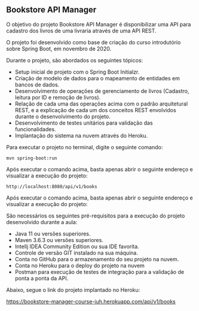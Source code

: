 <h2>Bookstore API Manager</h2>

O objetivo do projeto Bookstore API Manager é disponibilizar uma API para cadastro dos livros de uma livraria através de uma API REST.

O projeto foi desenvolvido como base de criação do curso introdutório sobre Spring Boot, em novembro de 2020.

Durante o projeto, são abordados os seguintes tópicos:

* Setup inicial de projeto com o Spring Boot Initialzr.
* Criação de modelo de dados para o mapeamento de entidades em bancos de dados.
* Desenvolvimento de operações de gerenciamento de livros (Cadastro, leitura por ID e remoção de livros).
* Relação de cada uma das operações acima com o padrão arquitetural REST, e a explicação de cada um dos conceitos REST envolvidos durante o desenvolvimento do projeto.
* Desenvolvimento de testes unitários para validação das funcionalidades.
* Implantação do sistema na nuvem através do Heroku.

Para executar o projeto no terminal, digite o seguinte comando:

```shell script
mvn spring-boot:run 
```

Após executar o comando acima, basta apenas abrir o seguinte endereço e visualizar a execução do projeto:

```
http://localhost:8080/api/v1/books
```


Após executar o comando acima, basta apenas abrir o seguinte endereço e visualizar a execução do projeto:

São necessários os seguintes pré-requisitos para a execução do projeto desenvolvido durante a aula:

* Java 11 ou versões superiores.
* Maven 3.6.3 ou versões superiores.
* Intellj IDEA Community Edition ou sua IDE favorita.
* Controle de versão GIT instalado na sua máquina.
* Conta no GitHub para o armazenamento do seu projeto na nuvem.
* Conta no Heroku para o deploy do projeto na nuvem
* Postman para execução de testes de integração para a validação de ponta a ponta da API.

Abaixo, segue o link do projeto implantado no Heroku:

https://bookstore-manager-course-juh.herokuapp.com/api/v1/books
```

```



